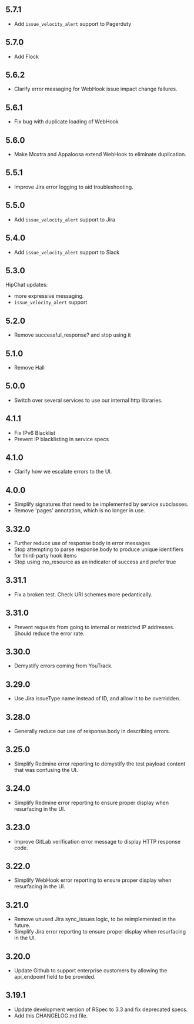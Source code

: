 5.7.1
-----
- Add `issue_velocity_alert` support to Pagerduty

5.7.0
-----
- Add Flock

5.6.2
-----
- Clarify error messaging for WebHook issue impact change failures.

5.6.1
-----
- Fix bug with duplicate loading of WebHook

5.6.0
-----
- Make Moxtra and Appaloosa extend WebHook to eliminate duplication.

5.5.1
-----
- Improve Jira error logging to aid troubleshooting.

5.5.0
-----
- Add `issue_velocity_alert` support to Jira

5.4.0
-----
- Add `issue_velocity_alert` support to Slack

5.3.0
-----
HipChat updates:
- more expressive messaging.
- `issue_velocity_alert` support

5.2.0
-----
- Remove successful_response? and stop using it

5.1.0
-----
- Remove Hall

5.0.0
-----
- Switch over several services to use our internal http libraries.

4.1.1
------
- Fix IPv6 Blacklist
- Prevent IP blacklisting in service specs

4.1.0
------
- Clarify how we escalate errors to the UI.

4.0.0
------
- Simplify signatures that need to be implemented by service subclasses.
- Remove 'pages' annotation, which is no longer in use.

3.32.0
------
- Further reduce use of response body in error messages
- Stop attempting to parse response.body to produce unique identifiers for third-party hook items
- Stop using :no_resource as an indicator of success and prefer true

3.31.1
------
- Fix a broken test. Check URI schemes more pedantically.

3.31.0
------
- Prevent requests from going to internal or restricted IP addresses. Should reduce the error rate.

3.30.0
------
- Demystify errors coming from YouTrack.

3.29.0
------
- Use Jira issueType name instead of ID, and allow it to be overridden.

3.28.0
------
- Generally reduce our use of response.body in describing errors.

3.25.0
------
- Simplify Redmine error reporting to demystify the test payload content that was confusing the UI.

3.24.0
------
- Simplify Redmine error reporting to ensure proper display when resurfacing in the UI.

3.23.0
------
- Improve GitLab verification error message to display HTTP response code.

3.22.0
------
- Simplify WebHook error reporting to ensure proper display when resurfacing in the UI.

3.21.0
------
- Remove unused Jira sync_issues logic, to be reimplemented in the future.
- Simplify Jira error reporting to ensure proper display when resurfacing in the UI.

3.20.0
-----
- Update Github to support enterprise customers by allowing the api_endpoint field to be provided.

3.19.1
-----
- Update development version of RSpec to 3.3 and fix deprecated specs.
- Add this CHANGELOG.md file.
